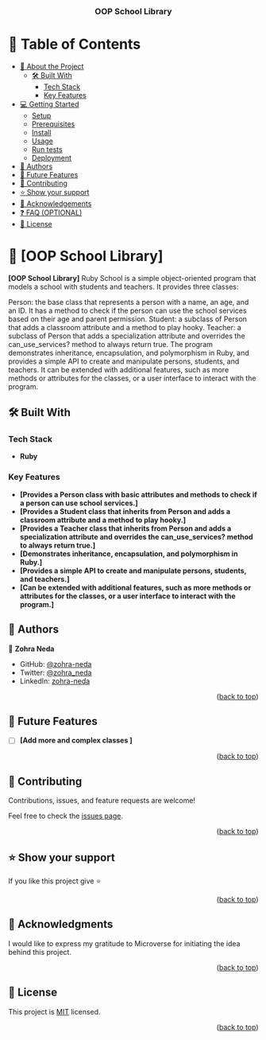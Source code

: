 <a name="readme-top"></a>

<!--
HOW TO USE:
This is an example of how you may give instructions on setting up your project locally.

Modify this file to match your project and remove sections that don't apply.

REQUIRED SECTIONS:
- Table of Contents
- About the Project
  - Built With
  - Live Demo
- Getting Started
- Authors
- Future Features
- Contributing
- Show your support
- Acknowledgements
- License

OPTIONAL SECTIONS:
- FAQ

After you're finished please remove all the comments and instructions!
-->

<div align="center">
  <!-- You are encouraged to replace this logo with your own! Otherwise you can also remove it. -->
  <br/>

  <h3><b>OOP School Library</b></h3>

</div>

<!-- TABLE OF CONTENTS -->

# 📗 Table of Contents

- [📖 About the Project](#about-project)
  - [🛠 Built With](#built-with)
    - [Tech Stack](#tech-stack)
    - [Key Features](#key-features)
- [💻 Getting Started](#getting-started)
  - [Setup](#setup)
  - [Prerequisites](#prerequisites)
  - [Install](#install)
  - [Usage](#usage)
  - [Run tests](#run-tests)
  - [Deployment](#deployment)
- [👥 Authors](#authors)
- [🔭 Future Features](#future-features)
- [🤝 Contributing](#contributing)
- [⭐️ Show your support](#support)
- [🙏 Acknowledgements](#acknowledgements)
- [❓ FAQ (OPTIONAL)](#faq)
- [📝 License](#license)

<!-- PROJECT DESCRIPTION -->

# 📖 [OOP School Library] <a name="about-project"></a>

**[OOP School Library]** Ruby School is a simple object-oriented program that models a school with students and teachers. It provides three classes:

Person: the base class that represents a person with a name, an age, and an ID. It has a method to check if the person can use the school services based on their age and parent permission.
Student: a subclass of Person that adds a classroom attribute and a method to play hooky.
Teacher: a subclass of Person that adds a specialization attribute and overrides the can_use_services? method to always return true.
The program demonstrates inheritance, encapsulation, and polymorphism in Ruby, and provides a simple API to create and manipulate persons, students, and teachers. It can be extended with additional features, such as more methods or attributes for the classes, or a user interface to interact with the program.

## 🛠 Built With <a name="built-with"></a>
### Tech Stack <a name="tech-stack"></a>

- **Ruby**

<!-- Features -->

### Key Features <a name="key-features"></a>

- **[Provides a Person class with basic attributes and methods to check if a person can use school services.]**
- **[Provides a Student class that inherits from Person and adds a classroom attribute and a method to play hooky.]**
- **[Provides a Teacher class that inherits from Person and adds a specialization attribute and overrides the can_use_services? method to always return true.]**
- **[Demonstrates inheritance, encapsulation, and polymorphism in Ruby.]**
- **[Provides a simple API to create and manipulate persons, students, and teachers.]**
- **[Can be extended with additional features, such as more methods or attributes for the classes, or a user interface to interact with the program.]**




<!-- AUTHORS -->

## 👥 Authors <a name="authors"></a>


👤 **Zohra Neda**

- GitHub: [@zohra-neda](https://github.com/zohra-neda)
- Twitter: [@zohra_neda](https://twitter.com/zohra_neda)
- LinkedIn: [zohra-neda](https://www.linkedin.com/in/zohra-neda)

<p align="right">(<a href="#readme-top">back to top</a>)</p>

<!-- FUTURE FEATURES -->

## 🔭 Future Features <a name="future-features"></a>


- [ ] **[Add more and complex classes ]**

<p align="right">(<a href="#readme-top">back to top</a>)</p>

<!-- CONTRIBUTING -->

## 🤝 Contributing <a name="contributing"></a>

Contributions, issues, and feature requests are welcome!

Feel free to check the [issues page](../../issues/).

<p align="right">(<a href="#readme-top">back to top</a>)</p>

<!-- SUPPORT -->

## ⭐️ Show your support <a name="support"></a>


If you like this project give ⭐️

<p align="right">(<a href="#readme-top">back to top</a>)</p>

<!-- ACKNOWLEDGEMENTS -->

## 🙏 Acknowledgments <a name="acknowledgements"></a>

I would like to express my gratitude to Microverse for initiating the idea behind this project.

<p align="right">(<a href="#readme-top">back to top</a>)</p>

<!-- LICENSE -->

## 📝 License <a name="license"></a>

This project is [MIT](./LICENSE) licensed.

<p align="right">(<a href="#readme-top">back to top</a>)</p>
